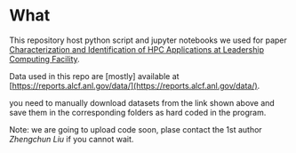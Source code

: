 # What

This repository host python script and jupyter notebooks we used for paper [Characterization and Identification of HPC Applications at Leadership Computing Facility](https://www.doi.org/10.1145/3392717.3392774).

Data used in this repo are \[mostly\] available at [https://reports.alcf.anl.gov/data/](https://reports.alcf.anl.gov/data/).

you need to manually download datasets from the link shown above and save them in the corresponding folders as hard coded in the program. 

Note: we are going to upload code soon, plase contact the 1st author _Zhengchun Liu_ if you cannot wait. 
